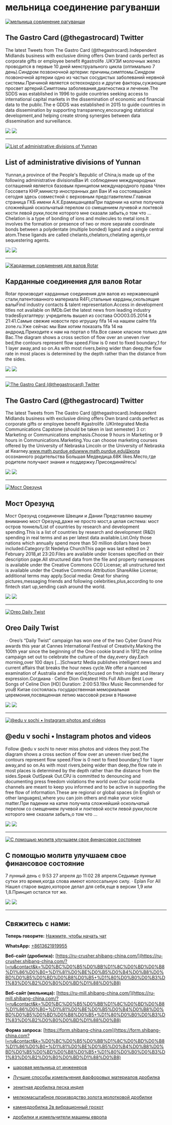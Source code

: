 # мельница соединение рагуванши

<a href="https://swt.shibang-china.com/?l=ru&img&k=%D0%BC%D0%B5%D0%BB%D1%8C%D0%BD%D0%B8%D1%86%D0%B0+%D1%81%D0%BE%D0%B5%D0%B4%D0%B8%D0%BD%D0%B5%D0%BD%D0%B8%D0%B5+%D1%80%D0%B0%D0%B3%D1%83%D0%B2%D0%B0%D0%BD%D1%88%D0%B8" target="_blank">![мельница соединение рагуванши](http://static.shibang-china.com/all-800x300/734.jpg)</a>

## The Gastro Card (@thegastrocard) Twitter
The latest Tweets from The Gastro Card (@thegastrocard).Independent Midlands business with exclusive dining offers Own brand cards perfect as corporate gifts or employee benefit #gastrolife ️.UKУЗИ молочных желез проводится в первые 10 дней менструального цикла (оптимально 7 день).Синдром позвоночной артерии: причины,симптомы.Синдром позвоночной артерии одно из частых сосудистых заболеваний нервной системы.Причиной является остеохондроз и другие факторы,сужающие просвет артерий.Симптомы заболевания,диагностика и лечение.The SDDS was established in 1996 to guide countries seeking access to international capital markets in the dissemination of economic and financial data to the public.The e GDDS was established in 2015 to guide countries in data dissemination by supporting transparency,encouraging statistical development,and helping create strong synergies between data dissemination and surveillance.


<a href="https://whatsapp.shibangsoft.com/WhatsApp.php" target="_blank" title="WhatsApp">![](http://static.shibang-china.com/icon/whatsapp.png)</a> <a href="https://swt.shibang-china.com/?l=ru&icon&k=%D0%BC%D0%B5%D0%BB%D1%8C%D0%BD%D0%B8%D1%86%D0%B0+%D1%81%D0%BE%D0%B5%D0%B4%D0%B8%D0%BD%D0%B5%D0%BD%D0%B8%D0%B5+%D1%80%D0%B0%D0%B3%D1%83%D0%B2%D0%B0%D0%BD%D1%88%D0%B8" target="_blank">![](http://static.shibang-china.com/icon/chat-ru.png)</a>

---

<a href="https://swt.shibang-china.com/?l=ru&img&k=%D0%BC%D0%B5%D0%BB%D1%8C%D0%BD%D0%B8%D1%86%D0%B0+%D1%81%D0%BE%D0%B5%D0%B4%D0%B8%D0%BD%D0%B5%D0%BD%D0%B8%D0%B5+%D1%80%D0%B0%D0%B3%D1%83%D0%B2%D0%B0%D0%BD%D1%88%D0%B8" target="_blank">![List of administrative divisions of Yunnan](http://static.shibang-china.com/all-800x300/1155.jpg)</a>

## List of administrative divisions of Yunnan
Yunnan,a province of the People's Republic of China,is made up of the following administrative divisionsВан И: соблюдение международных соглашений является базовым принципом международного права Член Госсовета КНР,министр иностранных дел Ван И на состоявшейся сегодня здесь совместной с верховным представителем.Главная страница ГКБ имени А.К.ЕрамишанцеваПри падении на катке получила сложнейший оскольчатый перелом со смещением лучевой и локтевой кости левой руки,после которого мне сказали забыть,о том что …Chelation is a type of bonding of ions and molecules to metal ions.It involves the formation or presence of two or more separate coordinate bonds between a polydentate (multiple bonded) ligand and a single central atom.These ligands are called chelants,chelators,chelating agents,or sequestering agents.


<a href="https://whatsapp.shibangsoft.com/WhatsApp.php" target="_blank" title="WhatsApp">![](http://static.shibang-china.com/icon/whatsapp.png)</a> <a href="https://swt.shibang-china.com/?l=ru&icon&k=%D0%BC%D0%B5%D0%BB%D1%8C%D0%BD%D0%B8%D1%86%D0%B0+%D1%81%D0%BE%D0%B5%D0%B4%D0%B8%D0%BD%D0%B5%D0%BD%D0%B8%D0%B5+%D1%80%D0%B0%D0%B3%D1%83%D0%B2%D0%B0%D0%BD%D1%88%D0%B8" target="_blank">![](http://static.shibang-china.com/icon/chat-ru.png)</a>

---

<a href="https://swt.shibang-china.com/?l=ru&img&k=%D0%BC%D0%B5%D0%BB%D1%8C%D0%BD%D0%B8%D1%86%D0%B0+%D1%81%D0%BE%D0%B5%D0%B4%D0%B8%D0%BD%D0%B5%D0%BD%D0%B8%D0%B5+%D1%80%D0%B0%D0%B3%D1%83%D0%B2%D0%B0%D0%BD%D1%88%D0%B8" target="_blank">![Карданные соединения для валов Rotar](http://static.shibang-china.com/all-800x300/348.jpg)</a>

## Карданные соединения для валов Rotar
Rotar производит карданные соединения для валов из нержавеющей стали,патентованного материала R4FI,стальные карданы,скользящие валыFind industry contacts &amp; talent representation.Access in development titles not available on IMDb.Get the latest news from leading industry tradesБухгалтеру: учредитель вышел из состава ООО03.05.2014 в 21:41.Самые свежие новости про игрушку fifa 14 на нашем сайте fifa zone.ru.Уже сейчас мы Вам хотим показать fifa 14 на андроид.Приходите к нам на портал о fifa.Все самое класное только для Вас.The diagram shows a cross section of flow over an uneven river bed,the contours represent flow speed.Flow is 0 next to fixed boundary,1 for 1 layer away,and so on.As with most rivers,being wider than deep,the flow rate in most places is determined by the depth rather than the distance from the sides.


<a href="https://whatsapp.shibangsoft.com/WhatsApp.php" target="_blank" title="WhatsApp">![](http://static.shibang-china.com/icon/whatsapp.png)</a> <a href="https://swt.shibang-china.com/?l=ru&icon&k=%D0%BC%D0%B5%D0%BB%D1%8C%D0%BD%D0%B8%D1%86%D0%B0+%D1%81%D0%BE%D0%B5%D0%B4%D0%B8%D0%BD%D0%B5%D0%BD%D0%B8%D0%B5+%D1%80%D0%B0%D0%B3%D1%83%D0%B2%D0%B0%D0%BD%D1%88%D0%B8" target="_blank">![](http://static.shibang-china.com/icon/chat-ru.png)</a>

---

<a href="https://swt.shibang-china.com/?l=ru&img&k=%D0%BC%D0%B5%D0%BB%D1%8C%D0%BD%D0%B8%D1%86%D0%B0+%D1%81%D0%BE%D0%B5%D0%B4%D0%B8%D0%BD%D0%B5%D0%BD%D0%B8%D0%B5+%D1%80%D0%B0%D0%B3%D1%83%D0%B2%D0%B0%D0%BD%D1%88%D0%B8" target="_blank">![The Gastro Card (@thegastrocard) Twitter](http://static.shibang-china.com/all-800x300/413.jpg)</a>

## The Gastro Card (@thegastrocard) Twitter
The latest Tweets from The Gastro Card (@thegastrocard).Independent Midlands business with exclusive dining offers Own brand cards perfect as corporate gifts or employee benefit #gastrolife ️.UKIntegrated Media Communications Capstone (should be taken in last semester) 3 cr: Marketing or Communications emphasis.Choose 9 hours in Marketing or 9 hours in Communications.Marketing.You can choose marketing courses offered by the University of Nebraska Lincoln or the University of Nebraska at Kearney.www.math.purdue.eduwww.math.purdue.eduШкола осознанного родительства Большая Медведица.68K likes.Место,где родители получают знания и поддержку.Присоединяйтесь!


<a href="https://whatsapp.shibangsoft.com/WhatsApp.php" target="_blank" title="WhatsApp">![](http://static.shibang-china.com/icon/whatsapp.png)</a> <a href="https://swt.shibang-china.com/?l=ru&icon&k=%D0%BC%D0%B5%D0%BB%D1%8C%D0%BD%D0%B8%D1%86%D0%B0+%D1%81%D0%BE%D0%B5%D0%B4%D0%B8%D0%BD%D0%B5%D0%BD%D0%B8%D0%B5+%D1%80%D0%B0%D0%B3%D1%83%D0%B2%D0%B0%D0%BD%D1%88%D0%B8" target="_blank">![](http://static.shibang-china.com/icon/chat-ru.png)</a>

---

<a href="https://swt.shibang-china.com/?l=ru&img&k=%D0%BC%D0%B5%D0%BB%D1%8C%D0%BD%D0%B8%D1%86%D0%B0+%D1%81%D0%BE%D0%B5%D0%B4%D0%B8%D0%BD%D0%B5%D0%BD%D0%B8%D0%B5+%D1%80%D0%B0%D0%B3%D1%83%D0%B2%D0%B0%D0%BD%D1%88%D0%B8" target="_blank">![Мост Орезунд](http://static.shibang-china.com/all-800x300/113.jpg)</a>

## Мост Орезунд
Мост Орезунд соединение Швеции и Дании Представляю вашему вниманию мост Орезунд,даже не просто мост,а целая система: мост остров тоннель!List of countries by research and development spending.This is a list of countries by research and development (R&amp;D) spending in real terms and as per latest data available.List.Only those nations which annually spend more than 50 million dollars have been included.Category:St Nedelya ChurchThis page was last edited on 2 February 2018,at 23:20.Files are available under licenses specified on their description page.All structured data from the file and property namespaces is available under the Creative Commons CC0 License; all unstructured text is available under the Creative Commons Attribution ShareAlike License; additional terms may apply.Social media: Great for sharing pictures,messaging friends and following celebrities,plus,according to one fintech start up,sending cash around the world.


<a href="https://whatsapp.shibangsoft.com/WhatsApp.php" target="_blank" title="WhatsApp">![](http://static.shibang-china.com/icon/whatsapp.png)</a> <a href="https://swt.shibang-china.com/?l=ru&icon&k=%D0%BC%D0%B5%D0%BB%D1%8C%D0%BD%D0%B8%D1%86%D0%B0+%D1%81%D0%BE%D0%B5%D0%B4%D0%B8%D0%BD%D0%B5%D0%BD%D0%B8%D0%B5+%D1%80%D0%B0%D0%B3%D1%83%D0%B2%D0%B0%D0%BD%D1%88%D0%B8" target="_blank">![](http://static.shibang-china.com/icon/chat-ru.png)</a>

---

<a href="https://swt.shibang-china.com/?l=ru&img&k=%D0%BC%D0%B5%D0%BB%D1%8C%D0%BD%D0%B8%D1%86%D0%B0+%D1%81%D0%BE%D0%B5%D0%B4%D0%B8%D0%BD%D0%B5%D0%BD%D0%B8%D0%B5+%D1%80%D0%B0%D0%B3%D1%83%D0%B2%D0%B0%D0%BD%D1%88%D0%B8" target="_blank">![Oreo Daily Twist](http://static.shibang-china.com/all-800x300/354.jpg)</a>

## Oreo Daily Twist
&nbsp;&#0183;&#32;Oreo’s “Daily Twist” campaign has won one of the two Cyber Grand Prix awards this year at Cannes International Festival of Creativity.Marking the 100th year since the beginning of the Oreo cookie brand in 1912,the online campaign set out to celebrate the culture of the day,every day.Each morning,over 100 days […]Schwartz Media publishes intelligent news and current affairs that breaks the hour news cycle.We offer a nuanced examination of Australia and the world,focused on fresh insight and literary expression.Согдиана&nbsp;&#0183;&#32;Celine Dion Greatest Hits Full Album Best Love Songs of Celine Dion [HD] Duration: 2:00:53.19xx Music Recommended for youВ Китае состоялась государственная мемориальная церемония,посвященная летию массовой резни в Нанкине


<a href="https://whatsapp.shibangsoft.com/WhatsApp.php" target="_blank" title="WhatsApp">![](http://static.shibang-china.com/icon/whatsapp.png)</a> <a href="https://swt.shibang-china.com/?l=ru&icon&k=%D0%BC%D0%B5%D0%BB%D1%8C%D0%BD%D0%B8%D1%86%D0%B0+%D1%81%D0%BE%D0%B5%D0%B4%D0%B8%D0%BD%D0%B5%D0%BD%D0%B8%D0%B5+%D1%80%D0%B0%D0%B3%D1%83%D0%B2%D0%B0%D0%BD%D1%88%D0%B8" target="_blank">![](http://static.shibang-china.com/icon/chat-ru.png)</a>

---

<a href="https://swt.shibang-china.com/?l=ru&img&k=%D0%BC%D0%B5%D0%BB%D1%8C%D0%BD%D0%B8%D1%86%D0%B0+%D1%81%D0%BE%D0%B5%D0%B4%D0%B8%D0%BD%D0%B5%D0%BD%D0%B8%D0%B5+%D1%80%D0%B0%D0%B3%D1%83%D0%B2%D0%B0%D0%BD%D1%88%D0%B8" target="_blank">![@edu v sochi • Instagram photos and videos](http://static.shibang-china.com/all-800x300/1180.jpg)</a>

## @edu v sochi • Instagram photos and videos
Follow @edu v sochi to never miss photos and videos they post.The diagram shows a cross section of flow over an uneven river bed,the contours represent flow speed.Flow is 0 next to fixed boundary,1 for 1 layer away,and so on.As with most rivers,being wider than deep,the flow rate in most places is determined by the depth rather than the distance from the sides.Speak OutSpeak Out.CPJ is committed to denouncing and documenting press freedom violations the world over.Our social media channels are meant to keep you informed and to be active in supporting the free flow of information.These are regional or global spaces (in English or other languages),where you can join others and make your voice matter.При падении на катке получила сложнейший оскольчатый перелом со смещением лучевой и локтевой кости левой руки,после которого мне сказали забыть,о том что …


<a href="https://whatsapp.shibangsoft.com/WhatsApp.php" target="_blank" title="WhatsApp">![](http://static.shibang-china.com/icon/whatsapp.png)</a> <a href="https://swt.shibang-china.com/?l=ru&icon&k=%D0%BC%D0%B5%D0%BB%D1%8C%D0%BD%D0%B8%D1%86%D0%B0+%D1%81%D0%BE%D0%B5%D0%B4%D0%B8%D0%BD%D0%B5%D0%BD%D0%B8%D0%B5+%D1%80%D0%B0%D0%B3%D1%83%D0%B2%D0%B0%D0%BD%D1%88%D0%B8" target="_blank">![](http://static.shibang-china.com/icon/chat-ru.png)</a>

---

<a href="https://swt.shibang-china.com/?l=ru&img&k=%D0%BC%D0%B5%D0%BB%D1%8C%D0%BD%D0%B8%D1%86%D0%B0+%D1%81%D0%BE%D0%B5%D0%B4%D0%B8%D0%BD%D0%B5%D0%BD%D0%B8%D0%B5+%D1%80%D0%B0%D0%B3%D1%83%D0%B2%D0%B0%D0%BD%D1%88%D0%B8" target="_blank">![С помощью молитв улучшаем свое финансовое состояние](http://static.shibang-china.com/all-800x300/295.jpg)</a>

## С помощью молитв улучшаем свое финансовое состояние
7 лунный день с 9:53 27 апреля до 11:02 28 апреля.Седьмые лунные сутки это время,когда слова имеют колоссальную силу.&nbsp;&#0183;&#32;Eplan For All Нашел старое видео,которое делал для себя,еще в версии 1,9 или 1,8.Принцип остался тот же.

<a href="https://whatsapp.shibangsoft.com/WhatsApp.php" target="_blank" title="WhatsApp">![](http://static.shibang-china.com/icon/whatsapp.png)</a> <a href="https://swt.shibang-china.com/?l=ru&icon&k=%D0%BC%D0%B5%D0%BB%D1%8C%D0%BD%D0%B8%D1%86%D0%B0+%D1%81%D0%BE%D0%B5%D0%B4%D0%B8%D0%BD%D0%B5%D0%BD%D0%B8%D0%B5+%D1%80%D0%B0%D0%B3%D1%83%D0%B2%D0%B0%D0%BD%D1%88%D0%B8" target="_blank">![](http://static.shibang-china.com/icon/chat-ru.png)</a>

---
## Свяжитесь с нами:

**Теперь говорите:** [Нажмите, чтобы начать чат](https://swt.shibang-china.com?l=ru&contact&k=%D0%BC%D0%B5%D0%BB%D1%8C%D0%BD%D0%B8%D1%86%D0%B0+%D1%81%D0%BE%D0%B5%D0%B4%D0%B8%D0%BD%D0%B5%D0%BD%D0%B8%D0%B5+%D1%80%D0%B0%D0%B3%D1%83%D0%B2%D0%B0%D0%BD%D1%88%D0%B8)

**WhatsApp:**  [+8613621919955](https://whatsapp.shibangsoft.com/WhatsApp.php)

**Веб-сайт (дробилка):** [https://ru-crusher.shibang-china.com/](https://ru-crusher.shibang-china.com/?l=ru&contact&k=%D0%BC%D0%B5%D0%BB%D1%8C%D0%BD%D0%B8%D1%86%D0%B0+%D1%81%D0%BE%D0%B5%D0%B4%D0%B8%D0%BD%D0%B5%D0%BD%D0%B8%D0%B5+%D1%80%D0%B0%D0%B3%D1%83%D0%B2%D0%B0%D0%BD%D1%88%D0%B8)

**Веб-сайт (мельница):** [https://ru-mill.shibang-china.com/](https://ru-mill.shibang-china.com/?l=ru&contact&k=%D0%BC%D0%B5%D0%BB%D1%8C%D0%BD%D0%B8%D1%86%D0%B0+%D1%81%D0%BE%D0%B5%D0%B4%D0%B8%D0%BD%D0%B5%D0%BD%D0%B8%D0%B5+%D1%80%D0%B0%D0%B3%D1%83%D0%B2%D0%B0%D0%BD%D1%88%D0%B8)

**Форма запроса:** [https://form.shibang-china.com](https://form.shibang-china.com?l=ru&contact&k=%D0%BC%D0%B5%D0%BB%D1%8C%D0%BD%D0%B8%D1%86%D0%B0+%D1%81%D0%BE%D0%B5%D0%B4%D0%B8%D0%BD%D0%B5%D0%BD%D0%B8%D0%B5+%D1%80%D0%B0%D0%B3%D1%83%D0%B2%D0%B0%D0%BD%D1%88%D0%B8)

* [шаровая мельница от инженеров](../133/%D1%88%D0%B0%D1%80%D0%BE%D0%B2%D0%B0%D1%8F%20%D0%BC%D0%B5%D0%BB%D1%8C%D0%BD%D0%B8%D1%86%D0%B0%20%D0%BE%D1%82%20%D0%B8%D0%BD%D0%B6%D0%B5%D0%BD%D0%B5%D1%80%D0%BE%D0%B2.md)

* [Лучшие способы измельчения фарфоровых материалов дробилка](../133/%D0%9B%D1%83%D1%87%D1%88%D0%B8%D0%B5%20%D1%81%D0%BF%D0%BE%D1%81%D0%BE%D0%B1%D1%8B%20%D0%B8%D0%B7%D0%BC%D0%B5%D0%BB%D1%8C%D1%87%D0%B5%D0%BD%D0%B8%D1%8F%20%D1%84%D0%B0%D1%80%D1%84%D0%BE%D1%80%D0%BE%D0%B2%D1%8B%D1%85%20%D0%BC%D0%B0%D1%82%D0%B5%D1%80%D0%B8%D0%B0%D0%BB%D0%BE%D0%B2%20%D0%B4%D1%80%D0%BE%D0%B1%D0%B8%D0%BB%D0%BA%D0%B0.md)

* [зенитная дробилка песка индия](../135/%D0%B7%D0%B5%D0%BD%D0%B8%D1%82%D0%BD%D0%B0%D1%8F%20%D0%B4%D1%80%D0%BE%D0%B1%D0%B8%D0%BB%D0%BA%D0%B0%20%D0%BF%D0%B5%D1%81%D0%BA%D0%B0%20%D0%B8%D0%BD%D0%B4%D0%B8%D1%8F.md)

* [мелкомасштабное производство золота молотковой дробилки](../132/%D0%BC%D0%B5%D0%BB%D0%BA%D0%BE%D0%BC%D0%B0%D1%81%D1%88%D1%82%D0%B0%D0%B1%D0%BD%D0%BE%D0%B5%20%D0%BF%D1%80%D0%BE%D0%B8%D0%B7%D0%B2%D0%BE%D0%B4%D1%81%D1%82%D0%B2%D0%BE%20%D0%B7%D0%BE%D0%BB%D0%BE%D1%82%D0%B0%20%D0%BC%D0%BE%D0%BB%D0%BE%D1%82%D0%BA%D0%BE%D0%B2%D0%BE%D0%B9%20%D0%B4%D1%80%D0%BE%D0%B1%D0%B8%D0%BB%D0%BA%D0%B8.md)

* [камнедробилка 2в вибрационный грохот](../134/%D0%BA%D0%B0%D0%BC%D0%BD%D0%B5%D0%B4%D1%80%D0%BE%D0%B1%D0%B8%D0%BB%D0%BA%D0%B0%202%D0%B2%20%D0%B2%D0%B8%D0%B1%D1%80%D0%B0%D1%86%D0%B8%D0%BE%D0%BD%D0%BD%D1%8B%D0%B9%20%D0%B3%D1%80%D0%BE%D1%85%D0%BE%D1%82.md)

* [дробилки и измельчители машины европа](../134/%D0%B4%D1%80%D0%BE%D0%B1%D0%B8%D0%BB%D0%BA%D0%B8%20%D0%B8%20%D0%B8%D0%B7%D0%BC%D0%B5%D0%BB%D1%8C%D1%87%D0%B8%D1%82%D0%B5%D0%BB%D0%B8%20%D0%BC%D0%B0%D1%88%D0%B8%D0%BD%D1%8B%20%D0%B5%D0%B2%D1%80%D0%BE%D0%BF%D0%B0.md)